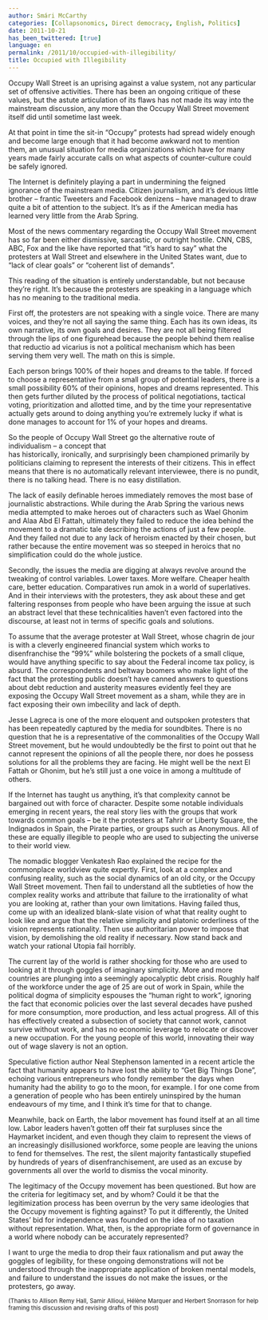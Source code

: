 ```yaml
---
author: Smári McCarthy
categories: [Collapsonomics, Direct democracy, English, Politics]
date: 2011-10-21
has_been_twittered: [true]
language: en
permalink: /2011/10/occupied-with-illegibility/
title: Occupied with Illegibility
---
```

<p class="wp-flattr-button">
  <a class="FlattrButton" style="display:none;" href="http://www.smarimccarthy.is/2011/10/occupied-with-illegibility/" title="Occupied with Illegibility" rev="flattr;uid:smarimc;language:en_GB;category:text;button:compact;">Occupy Wall Street is an uprising against a value system, not any particular set of offensive activities. There has been an ongoing critique of these values, but the astute articulation of its flaws has not made its way into the mainstream discussion, any more than the Occupy Wall Street movement itself did until sometime last week. At that point in time the sit-in “Occupy” protests had spread widely enough and become large enough that it had become awkward not to mention them, an unusual situation for media organizations which have for many years made fairly accurate calls on what aspects of counter-culture could be safely ignored. The Internet is definitely playing a part in undermining the feigned ignorance of the mainstream media. Citizen journalism, and it's devious little brother - frantic Tweeters and Facebook denizens - have managed to draw quite a bit of attention to the subject. It's as if the American media has learned very little from the Arab Spring. Most of the news commentary regar</a>
</p>

Occupy Wall Street is an uprising against a value system, not any particular set of offensive activities. There has been an ongoing critique of these values, but the astute articulation of its flaws has not made its way into the mainstream discussion, any more than the Occupy Wall Street movement itself did until sometime last week.

At that point in time the sit-in “Occupy” protests had spread widely enough and become large enough that it had become awkward not to mention them, an unusual situation for media organizations which have for many years made fairly accurate calls on what aspects of counter-culture could be safely ignored.

The Internet is definitely playing a part in undermining the feigned ignorance of the mainstream media. Citizen journalism, and it&#8217;s devious little brother &#8211; frantic Tweeters and Facebook denizens &#8211; have managed to draw quite a bit of attention to the subject. It&#8217;s as if the American media has learned very little from the Arab Spring.

Most of the news commentary regarding the Occupy Wall Street movement has so far been either dismissive, sarcastic, or outright hostile. CNN, CBS, ABC, Fox and the like have reported that &#8220;it&#8217;s hard to say&#8221; what the protesters at Wall Street and elsewhere in the United States want, due to &#8220;lack of clear goals&#8221; or &#8220;coherent list of demands&#8221;.

This reading of the situation is entirely understandable, but not because they&#8217;re right. It&#8217;s because the protesters are speaking in a language which has no meaning to the traditional media.

First off, the protesters are not speaking with a single voice. There are many voices, and they&#8217;re not all saying the same thing. Each has its own ideas, its own narrative, its own goals and desires. They are not all being filtered through the lips of one figurehead because the people behind them realise that reductio ad vicarius is not a political mechanism which has been serving them very well. The math on this is simple.

Each person brings 100% of their hopes and dreams to the table. If forced to choose a representative from a small group of potential leaders, there is a small possibility 60% of their opinions, hopes and dreams represented. This then gets further diluted by the process of political negotiations, tactical voting, prioritization and allotted time, and by the time your representative actually gets around to doing anything you&#8217;re extremely lucky if what is done manages to account for 1% of your hopes and dreams.

So the people of Occupy Wall Street go the alternative route of individualism &#8211; a concept that  
has historically, ironically, and surprisingly been championed primarily by politicians claiming to represent the interests of their citizens. This in effect means that there is no automatically relevant interviewee, there is no pundit, there is no talking head. There is no easy distillation.

The lack of easily definable heroes immediately removes the most base of journalistic abstractions. While during the Arab Spring the various news media attempted to make heroes out of characters such as Wael Ghonim and Alaa Abd El Fattah, ultimately they failed to reduce the idea behind the movement to a dramatic tale describing the actions of just a few people. And they failed not due to any lack of heroism enacted by their chosen, but rather because the entire movement was so steeped in heroics that no simplification could do the whole justice.

Secondly, the issues the media are digging at always revolve around the tweaking of control variables. Lower taxes. More welfare. Cheaper health care, better education. Comparatives run amok in a world of superlatives. And in their interviews with the protesters, they ask about these and get faltering responses from people who have been arguing the issue at such an abstract level that these technicalities haven’t even factored into the discourse, at least not in terms of specific goals and solutions.

To assume that the average protester at Wall Street, whose chagrin de jour is with a cleverly engineered financial system which works to disenfranchise the “99%” while bolstering the pockets of a small clique, would have anything specific to say about the Federal income tax policy, is absurd. The correspondents and beltway boomers who make light of the fact that the protesting public doesn’t have canned answers to questions about debt reduction and austerity measures evidently feel they are exposing the Occupy Wall Street movement as a sham, while they are in fact exposing their own imbecility and lack of depth.

Jesse Lagreca is one of the more eloquent and outspoken protesters that has been repeatedly captured by the media for soundbites. There is no question that he is a representative of the commonalities of the Occupy Wall Street movement, but he would undoubtedly be the first to point out that he cannot represent the opinions of all the people there, nor does he possess solutions for all the problems they are facing. He might well be the next El Fattah or Ghonim, but he’s still just a one voice in among a multitude of others.

If the Internet has taught us anything, it’s that complexity cannot be bargained out with force of character. Despite some notable individuals emerging in recent years, the real story lies with the groups that work towards common goals &#8211; be it the protesters at Tahrir or Liberty Square, the Indignados in Spain, the Pirate parties, or groups such as Anonymous. All of these are equally illegible to people who are used to subjecting the universe to their world view.

The nomadic blogger Venkatesh Rao explained the recipe for the commonplace worldview quite expertly. First, look at a complex and confusing reality, such as the social dynamics of an old city, or the Occupy Wall Street movement. Then fail to understand all the subtleties of how the complex reality works and attribute that failure to the irrationality of what you are looking at, rather than your own limitations. Having failed thus, come up with an idealized blank-slate vision of what that reality ought to look like and argue that the relative simplicity and platonic orderliness of the vision represents rationality. Then use authoritarian power to impose that vision, by demolishing the old reality if necessary. Now stand back and watch your rational Utopia fail horribly.

The current lay of the world is rather shocking for those who are used to looking at it through goggles of imaginary simplicity. More and more countries are plunging into a seemingly apocalyptic debt crisis. Roughly half of the workforce under the age of 25 are out of work in Spain, while the political dogma of simplicity espouses the “human right to work”, ignoring the fact that economic policies over the last several decades have pushed for more consumption, more production, and less actual progress. All of this has effectively created a subsection of society that cannot work, cannot survive without work, and has no economic leverage to relocate or discover a new occupation. For the young people of this world, innovating their way out of wage slavery is not an option.

Speculative fiction author Neal Stephenson lamented in a recent article the fact that humanity appears to have lost the ability to “Get Big Things Done”, echoing various entrepreneurs who fondly remember the days when humanity had the ability to go to the moon, for example. I for one come from a generation of people who has been entirely uninspired by the human endeavours of my time, and I think it’s time for that to change.

Meanwhile, back on Earth, the labor movement has found itself at an all time low. Labor leaders haven’t gotten off their fat surpluses since the Haymarket incident, and even though they claim to represent the views of an increasingly disillusioned workforce, some people are leaving the unions to fend for themselves. The rest, the silent majority fantastically stupefied by hundreds of years of disenfranchisement, are used as an excuse by governments all over the world to dismiss the vocal minority.

The legitimacy of the Occupy movement has been questioned. But how are the criteria for legitimacy set, and by whom? Could it be that the legitimization process has been overrun by the very same ideologies that the Occupy movement is fighting against? To put it differently, the United States’ bid for independence was founded on the idea of no taxation without representation. What, then, is the appropriate form of governance in a world where nobody can be accurately represented?

I want to urge the media to drop their faux rationalism and put away the goggles of legibility, for these ongoing demonstrations will not be understood through the inappropriate application of broken mental models, and failure to understand the issues do not make the issues, or the protesters, go away.

<small>(Thanks to Allison Remy Hall, Samir Allioui, Hélène Marquer and Herbert Snorrason for help framing this discussion and revising drafts of this post)</small>
